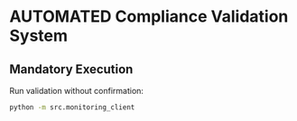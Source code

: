 # AUTOMATED Compliance Validation System

## Mandatory Execution
Run validation without confirmation:
```bash
python -m src.monitoring_client
